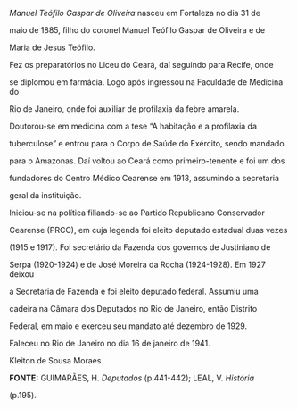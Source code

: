 

*Manuel Teófilo Gaspar de Oliveira* nasceu em Fortaleza no dia 31 de

maio de 1885, filho do coronel Manuel Teófilo Gaspar de Oliveira e de

Maria de Jesus Teófilo.



Fez os preparatórios no Liceu do Ceará, daí seguindo para Recife, onde

se diplomou em farmácia. Logo após ingressou na Faculdade de Medicina do

Rio de Janeiro, onde foi auxiliar de profilaxia da febre amarela.

Doutorou-se em medicina com a tese “A habitação e a profilaxia da

tuberculose” e entrou para o Corpo de Saúde do Exército, sendo mandado

para o Amazonas. Daí voltou ao Ceará como primeiro-tenente e foi um dos

fundadores do Centro Médico Cearense em 1913, assumindo a secretaria

geral da instituição.



Iniciou-se na política filiando-se ao Partido Republicano Conservador

Cearense (PRCC), em cuja legenda foi eleito deputado estadual duas vezes

(1915 e 1917). Foi secretário da Fazenda dos governos de Justiniano de

Serpa (1920-1924) e de José Moreira da Rocha (1924-1928). Em 1927 deixou

a Secretaria de Fazenda e foi eleito deputado federal. Assumiu uma

cadeira na Câmara dos Deputados no Rio de Janeiro, então Distrito

Federal, em maio e exerceu seu mandato até dezembro de 1929.



Faleceu no Rio de Janeiro no dia 16 de janeiro de 1941.



Kleiton de Sousa Moraes



**FONTE:** GUIMARÃES, H. *Deputados* (p.441-442); LEAL, V. *História*

(p.195).

